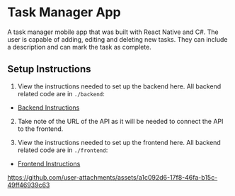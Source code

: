 # Task Manager App

A task manager mobile app that was built with React Native and C#. The user is capable of adding, editing and deleting new tasks. They can include a description and can mark the task as complete.

## Setup Instructions

1. View the instructions needed to set up the backend here. All backend related code are in `./backend`:

- [Backend Instructions](backend/README.md)

2. Take note of the URL of the API as it will be needed to connect the API to the frontend.

3. View the instructions needed to set up the frontend here. All backend related code are in `./frontend`:

- [Frontend Instructions](frontend/README.md)

https://github.com/user-attachments/assets/a1c092d6-17f8-46fa-b15c-49ff46939c63

